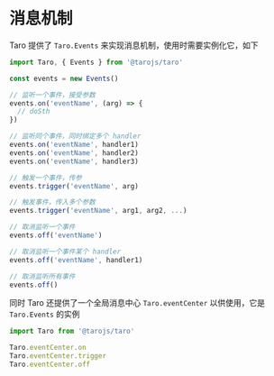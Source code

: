 # 消息机制

Taro 提供了 `Taro.Events` 来实现消息机制，使用时需要实例化它，如下

```jsx
import Taro, { Events } from '@tarojs/taro'

const events = new Events()

// 监听一个事件，接受参数
events.on('eventName', (arg) => {
  // doSth
})

// 监听同个事件，同时绑定多个 handler
events.on('eventName', handler1)
events.on('eventName', handler2)
events.on('eventName', handler3)

// 触发一个事件，传参
events.trigger('eventName', arg)

// 触发事件，传入多个参数
events.trigger('eventName', arg1, arg2, ...)

// 取消监听一个事件
events.off('eventName')

// 取消监听一个事件某个 handler
events.off('eventName', handler1)

// 取消监听所有事件
events.off()
```

同时 Taro 还提供了一个全局消息中心 `Taro.eventCenter` 以供使用，它是 `Taro.Events` 的实例

```jsx
import Taro from '@tarojs/taro'

Taro.eventCenter.on
Taro.eventCenter.trigger
Taro.eventCenter.off
```